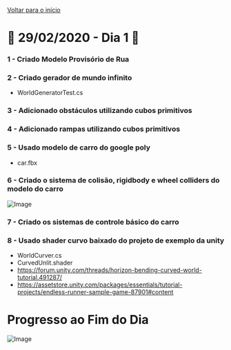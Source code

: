 [Voltar para o início](../../README.md)
# :calendar: 29/02/2020 - Dia 1 :calendar:
### 1 - Criado Modelo Provisório de Rua
### 2 - Criado gerador de mundo infinito
* WorldGeneratorTest.cs
### 3 - Adicionado obstáculos utilizando cubos primitivos
### 4 - Adicionado rampas utilizando cubos primitivos
### 5 - Usado modelo de carro do google poly
* car.fbx
### 6 - Criado o sistema de colisão, rigidbody e wheel colliders do modelo do carro
![Image](https://media.githubusercontent.com/media/infobros2000/puc_first_game/master/GitHub/Images/29-02-2020/car_collider.png)
### 7 - Criado os sistemas de controle básico do carro
### 8 - Usado shader curvo baixado do projeto de exemplo da unity
* WorldCurver.cs
* CurvedUnlit.shader
* https://forum.unity.com/threads/horizon-bending-curved-world-tutorial.491287/
* https://assetstore.unity.com/packages/essentials/tutorial-projects/endless-runner-sample-game-87901#content
# Progresso ao Fim do Dia
![Image](https://media.githubusercontent.com/media/infobros2000/puc_first_game/master/GitHub/Images/29-02-2020/end_1.png)
